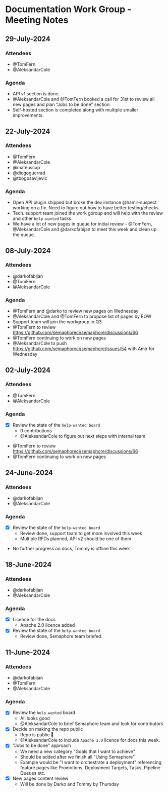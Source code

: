 # Documentation Work Group - Meeting Notes

## 29-July-2024

### Attendees

- @TomFern 
- @AleksandarCole

### Agenda
- API v1 section is done.
- @AleksandarCole and @TomFern booked a call for 31st to review all new pages and plan "Jobs to be done" section.
- Self-hosted section is completed along with multiple smaller improvements. 

## 22-July-2024

### Attendees

- @TomFern 
- @AleksandarCole
- @mateuscap
- @diegoguerrad
- @tbogosavljevic 

### Agenda
- Open API plugin shipped but broke the dev instance @hamir-suspect working on a fix. Need to figure out how to have better testing/checks.
- Tech. support team joined the work goroup and will help with the review and other `help-wanted` tasks.
- We have a lot of new pages in queue for initial review - @TomFern, @AleksandarCole and @darkofabijan to meet this week and clean up the queue.

## 08-July-2024

### Attendees

- @darkofabijan
- @TomFern 
- @AleksandarCole

### Agenda
- @TomFern and @darko to review new pages on Wednesday
- @AleksandarCole and @TomFern to propose list of pages by EOW
- Support team will join the workgroup in Q3
- @TomFern to review https://github.com/semaphoreci/semaphore/discussions/66
- @TomFern continuing to work on new pages
- @AleksandarCole to push https://github.com/semaphoreci/semaphore/issues/54 with Amir for Wednesday

## 02-July-2024

### Attendees

- @TomFern 
- @AleksandarCole

### Agenda
- [x] Review the state of the `help-wanted board`
  - 0 contributions
  - @AleksandarCole to figure out next steps with internal team
- @TomFern to review https://github.com/semaphoreci/semaphore/discussions/66
- @TomFern continuing to work on new pages

## 24-June-2024

### Attendees

- @darkofabijan 
- @AleksandarCole

### Agenda

- [x] Review the state of the `help-wanted board`
  - Review done, support team to get more involved this week
  - Multiple RFDs planned, API v2 should be one of them
- No further progress on docs, Tommy is offline this week  

## 18-June-2024

### Attendees

- @darkofabijan 
- @AleksandarCole

### Agenda

- [x] Licence for the docs
  - Apache 2.0 licence added 
- [x] Review the state of the `help-wanted board`
  - Review done, Semaphore team briefed.

## 11-June-2024

### Attendees

- @darkofabijan 
- @TomFern 
- @AleksandarCole

### Agenda

- [x] Review the `help wanted` board
  - All looks good
  - @AleksandarCole to brief Semaphore team and look for contributors
- [x] Decide on making the repo public
  - Repo is public 🎉
  - @AleksandarCole to include `Apache 2.0` licence for docs this week.
- [x] "Jobs to be done" approach
  - We need a new category "Goals that I want to achieve"
  - Should be added after we finish all "Using Semaphore"
  - Example would be "I want to orchestrate a deployment" referencing feature pages like Promotions, Deployment Targets, Tasks, Pipeline Queues etc.
- [x] New pages content review
  - Will be done by Darko and Tommy by Thursday
